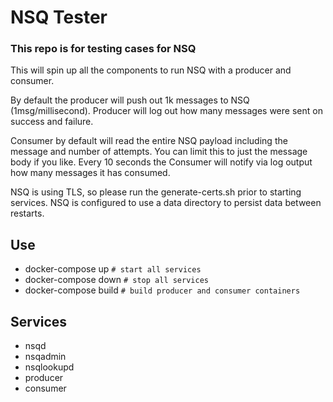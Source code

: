 # NSQ Tester

### This repo is for testing cases for NSQ
This will spin up all the components to run NSQ with a producer and consumer.

By default the producer will push out 1k messages to NSQ (1msg/millisecond).
Producer will log out how many messages were sent on success and failure.

Consumer by default will read the entire NSQ payload including the message and number of attempts. You can limit this to just the message body if you like. Every 10 seconds the Consumer will notify via log output how many messages it has consumed.

NSQ is using TLS, so please run the generate-certs.sh prior to starting services.
NSQ is configured to use a data directory to persist data between restarts.

## Use
- docker-compose up   `# start all services`
- docker-compose down `# stop all services`
- docker-compose build `# build producer and consumer containers` 

## Services
 - nsqd
 - nsqadmin
 - nsqlookupd
 - producer
 - consumer
